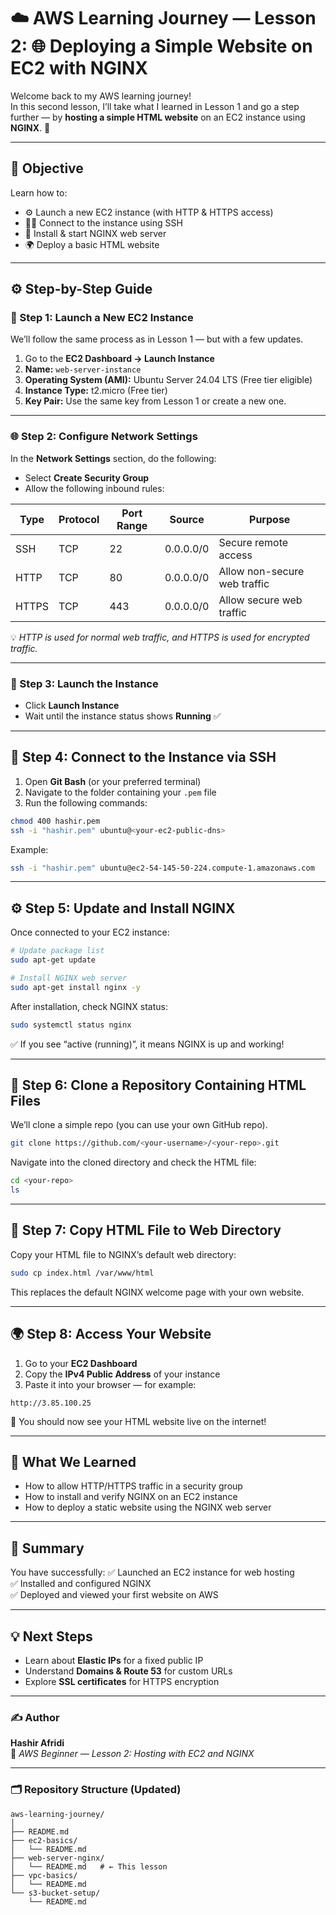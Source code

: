 # ☁️ AWS Learning Journey — Lesson 2: 🌐 Deploying a Simple Website on EC2 with NGINX

Welcome back to my AWS learning journey!  
In this second lesson, I’ll take what I learned in Lesson 1 and go a step further — by **hosting a simple HTML website** on an EC2 instance using **NGINX**. 🚀

---

## 🎯 Objective
Learn how to:
- ⚙️ Launch a new EC2 instance (with HTTP & HTTPS access)
- 🧑‍💻 Connect to the instance using SSH
- 🔄 Install & start NGINX web server
- 🌍 Deploy a basic HTML website

---

## ⚙️ Step-by-Step Guide

### 🪪 Step 1: Launch a New EC2 Instance
We’ll follow the same process as in Lesson 1 — but with a few updates.

1. Go to the **EC2 Dashboard → Launch Instance**
2. **Name:** `web-server-instance`
3. **Operating System (AMI):** Ubuntu Server 24.04 LTS (Free tier eligible)
4. **Instance Type:** t2.micro (Free tier)
5. **Key Pair:** Use the same key from Lesson 1 or create a new one.

---

### 🌐 Step 2: Configure Network Settings
In the **Network Settings** section, do the following:

- Select **Create Security Group**
- Allow the following inbound rules:

| Type | Protocol | Port Range | Source | Purpose |
|------|-----------|-------------|---------|----------|
| SSH | TCP | 22 | 0.0.0.0/0 | Secure remote access |
| HTTP | TCP | 80 | 0.0.0.0/0 | Allow non-secure web traffic |
| HTTPS | TCP | 443 | 0.0.0.0/0 | Allow secure web traffic |

💡 *HTTP is used for normal web traffic, and HTTPS is used for encrypted traffic.*

---

### 🚀 Step 3: Launch the Instance
- Click **Launch Instance**
- Wait until the instance status shows **Running** ✅

---

## 🔗 Step 4: Connect to the Instance via SSH

1. Open **Git Bash** (or your preferred terminal)
2. Navigate to the folder containing your `.pem` file
3. Run the following commands:

```bash
chmod 400 hashir.pem
ssh -i "hashir.pem" ubuntu@<your-ec2-public-dns>
```

Example:
```bash
ssh -i "hashir.pem" ubuntu@ec2-54-145-50-224.compute-1.amazonaws.com
```

---

## ⚙️ Step 5: Update and Install NGINX

Once connected to your EC2 instance:

```bash
# Update package list
sudo apt-get update

# Install NGINX web server
sudo apt-get install nginx -y
```

After installation, check NGINX status:

```bash
sudo systemctl status nginx
```

✅ If you see “active (running)”, it means NGINX is up and working!

---

## 🧱 Step 6: Clone a Repository Containing HTML Files

We’ll clone a simple repo (you can use your own GitHub repo).

```bash
git clone https://github.com/<your-username>/<your-repo>.git
```

Navigate into the cloned directory and check the HTML file:

```bash
cd <your-repo>
ls
```

---

## 📂 Step 7: Copy HTML File to Web Directory

Copy your HTML file to NGINX’s default web directory:

```bash
sudo cp index.html /var/www/html
```

This replaces the default NGINX welcome page with your own website.

---

## 🌍 Step 8: Access Your Website

1. Go to your **EC2 Dashboard**
2. Copy the **IPv4 Public Address** of your instance
3. Paste it into your browser — for example:

```
http://3.85.100.25
```

🎉 You should now see your HTML website live on the internet!

---

## 🧠 What We Learned
- How to allow HTTP/HTTPS traffic in a security group  
- How to install and verify NGINX on an EC2 instance  
- How to deploy a static website using the NGINX web server  

---

## 🏁 Summary
You have successfully:
✅ Launched an EC2 instance for web hosting  
✅ Installed and configured NGINX  
✅ Deployed and viewed your first website on AWS  

---

## 💡 Next Steps
- Learn about **Elastic IPs** for a fixed public IP  
- Understand **Domains & Route 53** for custom URLs  
- Explore **SSL certificates** for HTTPS encryption  

---

### ✍️ Author
**Hashir Afridi**  
📘 *AWS Beginner — Lesson 2: Hosting with EC2 and NGINX*

---

### 🗂️ Repository Structure (Updated)
```
aws-learning-journey/
│
├── README.md
├── ec2-basics/
│   └── README.md
├── web-server-nginx/
│   └── README.md   # ← This lesson
├── vpc-basics/
│   └── README.md
└── s3-bucket-setup/
    └── README.md
```
